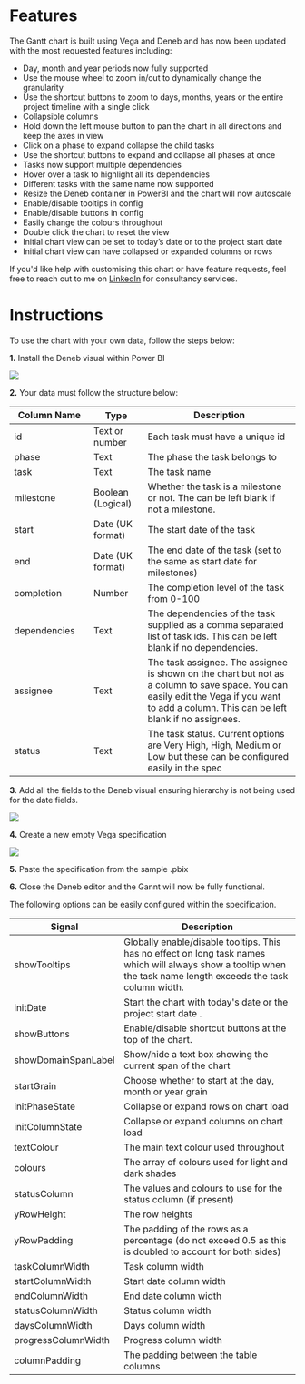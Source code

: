 # Features

The Gantt chart is built using Vega and Deneb and has now been updated with the most requested features including:

- Day, month and year periods now fully supported
- Use the mouse wheel to zoom in/out to dynamically change the granularity
- Use the shortcut buttons to zoom to days, months, years or the entire project timeline with a single click
- Collapsible columns
- Hold down the left mouse button to pan the chart in all directions and keep the axes in view
- Click on a phase to expand collapse the child tasks
- Use the shortcut buttons to expand and collapse all phases at once
- Tasks now support multiple dependencies
- Hover over a task to highlight all its dependencies
- Different tasks with the same name now supported
- Resize the Deneb container in PowerBI and the chart will now autoscale
- Enable/disable tooltips in config
- Enable/disable buttons in config
- Easily change the colours throughout
- Double click the chart to reset the view
- Initial chart view can be set to today’s date or to the project start date
- Initial chart view can have collapsed or expanded columns or rows


If you'd like help with customising this chart or have feature requests, feel free to reach out to me on [LinkedIn](https://www.linkedin.com/in/davbacci/) for consultancy services.

# Instructions

To use the chart with your own data, follow the steps below:

**1.** Install the Deneb visual within Power BI

![](https://github.com/PBI-David/Deneb-Showcase/blob/32c054b7c07a89f5d0fba96de64a308427f8e676/Gantt%20Chart/1.png?raw=true)

**2.** Your data must follow the structure below:

| Column Name <img width="150" height="1"> | <img width="140" height="1">Type | Description                                                                                                                                                                                |
| ---------------------------------------- | -------------------------------- | ------------------------------------------------------------------------------------------------------------------------------------------------------------------------------------------ |
| id                                       | Text or number                   | Each task must have a unique id                                                                                                                                                            |
| phase                                    | Text                             | The phase the task belongs to                                                                                                                                                              |
| task                                     | Text                             | The task name                                                                                                                                                                              |
| milestone                                | Boolean (Logical)                | Whether the task is a milestone or not. The can be left blank if not a milestone.                                                                                                          |
| start                                    | Date (UK format)                 | The start date of the task                                                                                                                                                                 |
| end                                      | Date (UK format)                 | The end date of the task (set to the same as start date for milestones)                                                                                                                    |
| completion                               | Number                           | The completion level of the task from 0-100                                                                                                                                                |
| dependencies                             | Text                             | The dependencies of the task supplied as a comma separated list of task ids. This can be left blank if no dependencies.                                                                    |
| assignee                                 | Text                             | The task assignee. The assignee is shown on the chart but not as a column to save space. You can easily edit the Vega if you want to add a column. This can be left blank if no assignees. |
| status                                   | Text                             | The task status. Current options are Very High, High, Medium or Low but these can be configured easily in the spec                                                                         |

**3**. Add all the fields to the Deneb visual ensuring hierarchy is not being used for the date fields.

![](https://github.com/PBI-David/Deneb-Showcase/blob/main/Gantt%20Chart/2.png?raw=true)

**4.** Create a new empty Vega specification

![](https://github.com/PBI-David/Deneb-Showcase/blob/main/Gantt%20Chart/3.png?raw=true)

**5.** Paste the specification from the sample .pbix

**6.** Close the Deneb editor and the Gannt will now be fully functional.

The following options can be easily configured within the specification.

| Signal              | Description                                                                                                                                                       |
| ------------------- | ----------------------------------------------------------------------------------------------------------------------------------------------------------------- |
| showTooltips        | Globally enable/disable tooltips. This has no effect on long task names which will always show a tooltip when the task name length exceeds the task column width. |
| initDate            | Start the chart with today's date or the project start date .                                                                                                     |
| showButtons         | Enable/disable shortcut buttons at the top of the chart.                                                                                                          |
| showDomainSpanLabel | Show/hide a text box showing the current span of the chart                                                                                                        |
| startGrain          | Choose whether to start at the day, month or year grain                                                                                                           |
| initPhaseState      | Collapse or expand rows on chart load                                                                                                                             |
| initColumnState     | Collapse or expand columns on chart load                                                                                                                          |
| textColour          | The main text colour used throughout                                                                                                                              |
| colours             | The array of colours used for light and dark shades                                                                                                               |
| statusColumn        | The values and colours to use for the status column (if present)                                                                                                  |
| yRowHeight          | The row heights                                                                                                                                                   |
| yRowPadding         | The padding of the rows as a percentage (do not exceed 0.5 as this is doubled to account for both sides)                                                          |
| taskColumnWidth     | Task column width                                                                                                                                                 |
| startColumnWidth    | Start date column width                                                                                                                                           |
| endColumnWidth      | End date column width                                                                                                                                             |
| statusColumnWidth   | Status column width                                                                                                                                               |
| daysColumnWidth     | Days column width                                                                                                                                                 |
| progressColumnWidth | Progress column width                                                                                                                                             |
| columnPadding       | The padding between the table columns                                                                                                                             |



